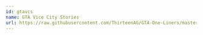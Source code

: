 ```yaml
---
id: gtavcs
name: GTA Vice City Stories
url: https://raw.githubusercontent.com/ThirteenAG/GTA-One-Liners/master/plugins/data/text/GTAVCS.json
---
```

